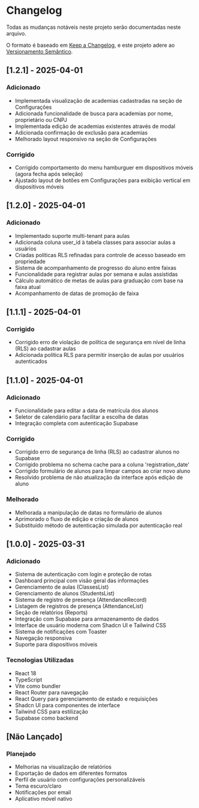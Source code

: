 # Changelog

Todas as mudanças notáveis neste projeto serão documentadas neste arquivo.

O formato é baseado em [Keep a Changelog](https://keepachangelog.com/pt-BR/1.0.0/),
e este projeto adere ao [Versionamento Semântico](https://semver.org/lang/pt-BR/spec/v2.0.0.html).

## [1.2.1] - 2025-04-01

### Adicionado
- Implementada visualização de academias cadastradas na seção de Configurações
- Adicionada funcionalidade de busca para academias por nome, proprietário ou CNPJ
- Implementada edição de academias existentes através de modal
- Adicionada confirmação de exclusão para academias
- Melhorado layout responsivo na seção de Configurações

### Corrigido
- Corrigido comportamento do menu hamburguer em dispositivos móveis (agora fecha após seleção)
- Ajustado layout de botões em Configurações para exibição vertical em dispositivos móveis

## [1.2.0] - 2025-04-01

### Adicionado
- Implementado suporte multi-tenant para aulas
- Adicionada coluna user_id à tabela classes para associar aulas a usuários
- Criadas políticas RLS refinadas para controle de acesso baseado em propriedade
- Sistema de acompanhamento de progresso do aluno entre faixas
- Funcionalidade para registrar aulas por semana e aulas assistidas
- Cálculo automático de metas de aulas para graduação com base na faixa atual
- Acompanhamento de datas de promoção de faixa

## [1.1.1] - 2025-04-01

### Corrigido
- Corrigido erro de violação de política de segurança em nível de linha (RLS) ao cadastrar aulas
- Adicionada política RLS para permitir inserção de aulas por usuários autenticados

## [1.1.0] - 2025-04-01

### Adicionado
- Funcionalidade para editar a data de matrícula dos alunos
- Seletor de calendário para facilitar a escolha de datas
- Integração completa com autenticação Supabase

### Corrigido
- Corrigido erro de segurança de linha (RLS) ao cadastrar alunos no Supabase
- Corrigido problema no schema cache para a coluna 'registration_date'
- Corrigido formulário de alunos para limpar campos ao criar novo aluno
- Resolvido problema de não atualização da interface após edição de aluno

### Melhorado
- Melhorada a manipulação de datas no formulário de alunos
- Aprimorado o fluxo de edição e criação de alunos
- Substituído método de autenticação simulada por autenticação real

## [1.0.0] - 2025-03-31

### Adicionado

- Sistema de autenticação com login e proteção de rotas
- Dashboard principal com visão geral das informações
- Gerenciamento de aulas (ClassesList)
- Gerenciamento de alunos (StudentsList)
- Sistema de registro de presença (AttendanceRecord)
- Listagem de registros de presença (AttendanceList)
- Seção de relatórios (Reports)
- Integração com Supabase para armazenamento de dados
- Interface de usuário moderna com Shadcn UI e Tailwind CSS
- Sistema de notificações com Toaster
- Navegação responsiva
- Suporte para dispositivos móveis

### Tecnologias Utilizadas

- React 18
- TypeScript
- Vite como bundler
- React Router para navegação
- React Query para gerenciamento de estado e requisições
- Shadcn UI para componentes de interface
- Tailwind CSS para estilização
- Supabase como backend

## [Não Lançado]

### Planejado

- Melhorias na visualização de relatórios
- Exportação de dados em diferentes formatos
- Perfil de usuário com configurações personalizáveis
- Tema escuro/claro
- Notificações por email
- Aplicativo móvel nativo